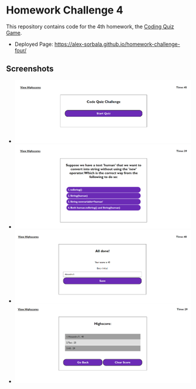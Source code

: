 # Homework Challenge 4

This repository contains code for the 4th homework, the [Coding Quiz Game](https://alex-sorbala.github.io/homework-challenge-four/).

- Deployed Page: https://alex-sorbala.github.io/homework-challenge-four/


## Screenshots
- ![Git Page Screenshoot](Screenshot_start.png)
- ![Git Page Screenshoot](Screenshot_question.png)
- ![Git Page Screenshoot](Screenshot_save.png)
- ![Git Page Screenshoot](Screenshot_score.png)
